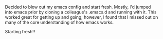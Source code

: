 Decided to blow out my emacs config and start fresh.
Mostly, I'd jumped into emacs prior by cloning a colleague's .emacs.d and running with it. This worked great for getting up and going; however, I found that I missed out on many of the core understanding of how emacs works.

Starting fresh!!